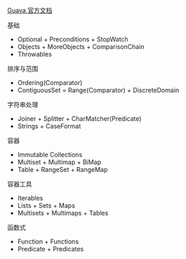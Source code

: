 [Guava 官方文档](https://github.com/google/guava/wiki)

基础
- Optional + Preconditions + StopWatch
- Objects + MoreObjects + ComparisonChain
- Throwables

排序与范围
- Ordering(Comparator)
- ContiguousSet = Range(Comparator) + DiscreteDomain

字符串处理
- Joiner + Splitter + CharMatcher(Predicate)
- Strings + CaseFormat

容器
- Immutable Collections
- Multiset + Multimap + BiMap
- Table + RangeSet + RangeMap

容器工具
- Iterables
- Lists + Sets + Maps
- Multisets + Multimaps + Tables

函数式
- Function + Functions
- Predicate + Predicates
